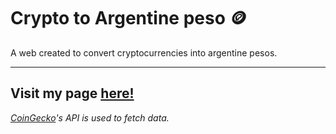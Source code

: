 # Crypto to Argentine peso 🪙

A web created to convert cryptocurrencies into argentine pesos.

---

## **Visit my page** [here!](https://arg-to-crypto.herokuapp.com "Let's go!")

*[CoinGecko](https://www.coingecko.com/es)'s API is used to fetch data.*

